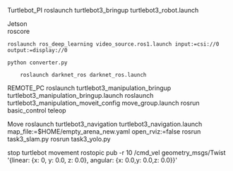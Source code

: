 Turtlebot_PI
	roslaunch turtlebot3_bringup turtlebot3_robot.launch	
	
	
Jetson	
	roscore

	roslaunch ros_deep_learning video_source.ros1.launch input:=csi://0 output:=display://0

	python converter.py

        roslaunch darknet_ros darknet_ros.launch
        
        
        
        
        
REMOTE_PC
	roslaunch turtlebot3_manipulation_bringup turtlebot3_manipulation_bringup.launch
	roslaunch turtlebot3_manipulation_moveit_config move_group.launch
	rosrun basic_control teleop
	
Move
	roslaunch turtlebot3_navigation turtlebot3_navigation.launch map_file:=$HOME/empty_arena_new.yaml open_rviz:=false
	rosrun task3_slam.py
	rosrun task3_yolo.py
	
stop turtlebot movement
	rostopic pub -r 10 /cmd_vel geometry_msgs/Twist  '{linear:  {x: 0, y: 0.0, z: 0.0}, angular: {x: 0.0,y: 0.0,z: 0.0}}'
	
	
